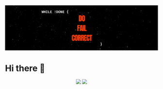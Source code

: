 ![banner](banner.png)

<h1>Hi there 👋</h1>

<p align="center">
  <img width="420" src="https://github-readme-stats.vercel.app/api?username=mrsruj&show_icons=true&hide_title=true"/>
  <img src="https://github-readme-stats.vercel.app/api/top-langs/?username=mrsruj&layout=compact&langs_count=5"/>
